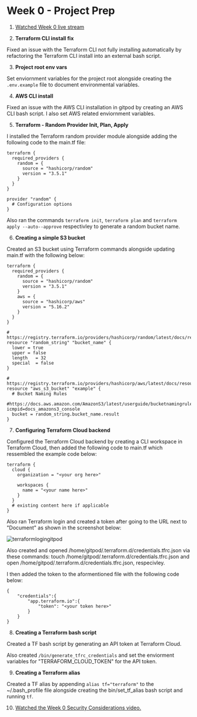 # Week 0 - Project Prep

1. [Watched Week 0 live stream](https://www.youtube.com/watch?v=TXjzwiHtGqc)


2. **Terraform CLI install fix** 

Fixed an issue with the Terraform CLI not fully installing automatically 
by refactoring the Terraform CLI install into an external bash script.


3. **Project root env vars**

Set enviornment variables for the project root alongside creating the ```.env.example``` file to document 
environmental variables.


4. **AWS CLI install**

Fixed an issue with the AWS CLI installation in gitpod by creating an AWS CLI bash script. I also set AWS related enviornment variables.


5. **Terraform - Random Provider Init, Plan, Apply**

I installed the Terraform random provider module alongside adding the following code to the main.tf file:

```
terraform {
  required_providers {
    random = {
      source = "hashicorp/random"
      version = "3.5.1"
    }
  }
}

provider "random" {
  # Configuration options
}
```
Also ran the commands ```terraform init```, ```terraform plan``` and ```terraform apply --auto--approve``` respectivley to generate a random bucket name.


6. **Creating a simple S3 bucket**

Created an S3 bucket using Terraform commands alongside updating main.tf with the following below:

```
terraform {
  required_providers {
    random = {
      source = "hashicorp/random"
      version = "3.5.1"
    }
    aws = {
      source = "hashicorp/aws"
      version = "5.16.2"
    }
  }
}
```
```
# https://registry.terraform.io/providers/hashicorp/random/latest/docs/resources/string
resource "random_string" "bucket_name" {
  lower = true
  upper = false
  length   = 32
  special  = false
}
```
```
# https://registry.terraform.io/providers/hashicorp/aws/latest/docs/resources/s3_bucket
resource "aws_s3_bucket" "example" {
  # Bucket Naming Rules
  #https://docs.aws.amazon.com/AmazonS3/latest/userguide/bucketnamingrules.html?icmpid=docs_amazons3_console
  bucket = random_string.bucket_name.result
}
```


7. **Configuring Terraform Cloud backend**

Configured the Terraform Cloud backend by creating a CLI workspace in Terraform Cloud, then added the following code
to main.tf which ressembled the example code below:

```
terraform {
  cloud {
    organization = "<your org here>"

    workspaces {
      name = "<your name here>"
    }
  }
  # existing content here if applicable
}
```

Also ran Terraform login and created a token after going to the URL next to "Document" 
as shown in the screenshot below:

![terraformlogingitpod](https://github.com/Gamerrethink/terraform-beginner-bootcamp-2023/assets/20970865/b8eb77d8-cbce-4df0-9f9a-f8871fbd9cd1)

Also created and opened /home/gitpod/.terraform.d/credentials.tfrc.json via these commands: 
touch /home/gitpod/.terraform.d/credentials.tfrc.json and open /home/gitpod/.terraform.d/credentials.tfrc.json,
respecivley.

I then added the token to the aformentioned file with the following code below:

```
{
    "credentials":{
        "app.terraform.io":{
            "token": "<your token here>"
        }
    }
}
```


8. **Creating a Terraform bash script**

Created a TF bash script by generating an API token at Terraform Cloud.

Also created ```/bin/generate_tfrc_credentials``` and set the enviorment variables for "TERRAFORM_CLOUD_TOKEN" 
for the API token.


9. **Creating a Terraform alias**

Created a TF alias by appending ```alias tf="terraform"``` to the ~/.bash_profile file alongside creating
the bin/set_tf_alias bash script and running ```tf```.

10. [Watched the Week 0 Security Considerations video.](https://www.youtube.com/watch?v=BIVsDKwqlEM&t=1s)
